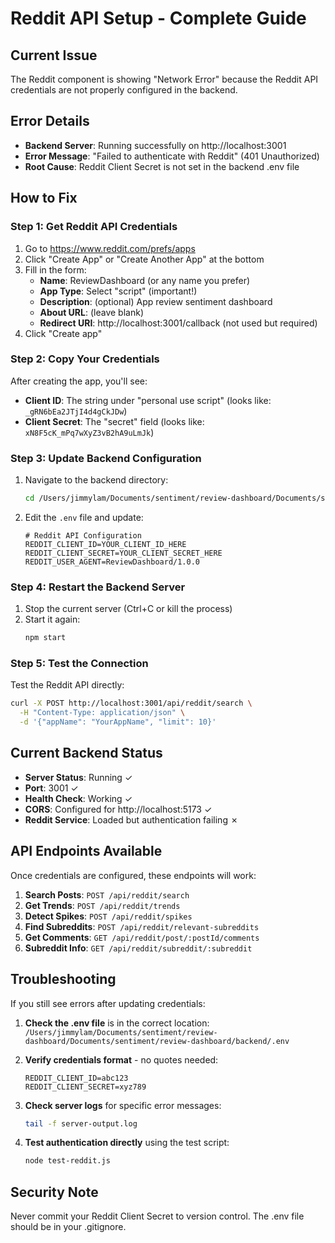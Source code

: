 # Reddit API Setup - Complete Guide

## Current Issue
The Reddit component is showing "Network Error" because the Reddit API credentials are not properly configured in the backend.

## Error Details
- **Backend Server**: Running successfully on http://localhost:3001
- **Error Message**: "Failed to authenticate with Reddit" (401 Unauthorized)
- **Root Cause**: Reddit Client Secret is not set in the backend .env file

## How to Fix

### Step 1: Get Reddit API Credentials

1. Go to https://www.reddit.com/prefs/apps
2. Click "Create App" or "Create Another App" at the bottom
3. Fill in the form:
   - **Name**: ReviewDashboard (or any name you prefer)
   - **App Type**: Select "script" (important!)
   - **Description**: (optional) App review sentiment dashboard
   - **About URL**: (leave blank)
   - **Redirect URI**: http://localhost:3001/callback (not used but required)
4. Click "Create app"

### Step 2: Copy Your Credentials

After creating the app, you'll see:
- **Client ID**: The string under "personal use script" (looks like: `_gRN6bEa2JTjI4d4gCkJDw`)
- **Client Secret**: The "secret" field (looks like: `xN8F5cK_mPq7wXyZ3vB2hA9uLmJk`)

### Step 3: Update Backend Configuration

1. Navigate to the backend directory:
   ```bash
   cd /Users/jimmylam/Documents/sentiment/review-dashboard/Documents/sentiment/review-dashboard/backend
   ```

2. Edit the `.env` file and update:
   ```env
   # Reddit API Configuration
   REDDIT_CLIENT_ID=YOUR_CLIENT_ID_HERE
   REDDIT_CLIENT_SECRET=YOUR_CLIENT_SECRET_HERE
   REDDIT_USER_AGENT=ReviewDashboard/1.0.0
   ```

### Step 4: Restart the Backend Server

1. Stop the current server (Ctrl+C or kill the process)
2. Start it again:
   ```bash
   npm start
   ```

### Step 5: Test the Connection

Test the Reddit API directly:
```bash
curl -X POST http://localhost:3001/api/reddit/search \
  -H "Content-Type: application/json" \
  -d '{"appName": "YourAppName", "limit": 10}'
```

## Current Backend Status

- **Server Status**: Running ✓
- **Port**: 3001 ✓
- **Health Check**: Working ✓
- **CORS**: Configured for http://localhost:5173 ✓
- **Reddit Service**: Loaded but authentication failing ✗

## API Endpoints Available

Once credentials are configured, these endpoints will work:

1. **Search Posts**: `POST /api/reddit/search`
2. **Get Trends**: `POST /api/reddit/trends`
3. **Detect Spikes**: `POST /api/reddit/spikes`
4. **Find Subreddits**: `POST /api/reddit/relevant-subreddits`
5. **Get Comments**: `GET /api/reddit/post/:postId/comments`
6. **Subreddit Info**: `GET /api/reddit/subreddit/:subreddit`

## Troubleshooting

If you still see errors after updating credentials:

1. **Check the .env file** is in the correct location:
   `/Users/jimmylam/Documents/sentiment/review-dashboard/Documents/sentiment/review-dashboard/backend/.env`

2. **Verify credentials format** - no quotes needed:
   ```env
   REDDIT_CLIENT_ID=abc123
   REDDIT_CLIENT_SECRET=xyz789
   ```

3. **Check server logs** for specific error messages:
   ```bash
   tail -f server-output.log
   ```

4. **Test authentication directly** using the test script:
   ```bash
   node test-reddit.js
   ```

## Security Note

Never commit your Reddit Client Secret to version control. The .env file should be in your .gitignore.